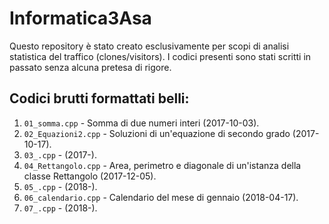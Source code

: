 # Informatica3Asa
Questo repository è stato creato esclusivamente per scopi di analisi statistica del traffico (clones/visitors). I codici presenti sono stati scritti in passato senza alcuna pretesa di rigore.

## Codici brutti formattati belli:
01. `01_somma.cpp` - Somma di due numeri interi (2017-10-03).
02. `02_Equazioni2.cpp` - Soluzioni di un'equazione di secondo grado (2017-10-17).
03. `03_.cpp` - (2017-).
04. `04_Rettangolo.cpp` - Area, perimetro e diagonale di un'istanza della classe Rettangolo (2017-12-05).
05. `05_.cpp` - (2018-).
06. `06_calendario.cpp` - Calendario del mese di gennaio (2018-04-17).
07. `07_.cpp` - (2018-).

